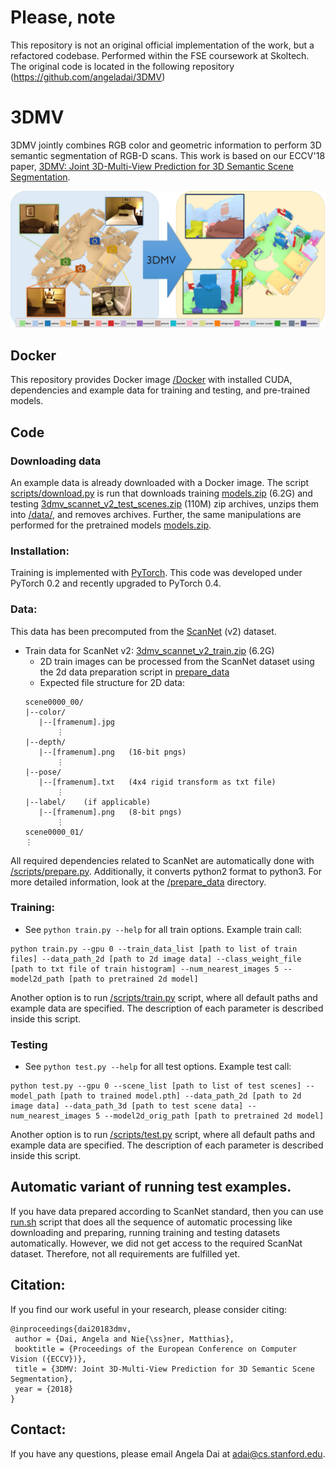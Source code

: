 # Please, note

This repository is not an original official implementation of the work, but a refactored codebase. Performed within the FSE coursework at Skoltech.
The original code is located in the following repository (https://github.com/angeladai/3DMV)

# 3DMV

3DMV jointly combines RGB color and geometric information to perform 3D semantic segmentation of RGB-D scans. This work is based on our ECCV'18 paper, [
3DMV: Joint 3D-Multi-View Prediction for 3D Semantic Scene Segmentation](https://arxiv.org/pdf/1803.10409.pdf).

[<img src="images/teaser.jpg">](https://arxiv.org/abs/1803.10409)

## Docker 
This repository provides Docker image [/Docker](https://github.com/Nik212/FSE_project_team_6/blob/main/Dockerfile) with installed CUDA, dependencies and example data for training and testing, and pre-trained models.

## Code
### Downloading data 
   An example data is already downloaded with a Docker image. The script [scripts/download.py](https://github.com/Nik212/FSE_project_team_6/blob/main/scripts/download.py) is run that downloads training [models.zip](http://kaldir.vc.in.tum.de/adai/3DMV/models.zip) (6.2G) and testing [3dmv_scannet_v2_test_scenes.zip](http://kaldir.vc.in.tum.de/adai/3DMV/data/3dmv_scannet_v2_test_scenes.zip) (110M) zip archives, unzips them into [/data/](https://github.com/Nik212/FSE_project_team_6/tree/main/data), and removes archives. Further, the same manipulations are performed for the pretrained models [models.zip](http://kaldir.vc.in.tum.de/adai/3DMV/models.zip).

### Installation:  
Training is implemented with [PyTorch](https://pytorch.org/). This code was developed under PyTorch 0.2 and recently upgraded to PyTorch 0.4.


### Data:
This data has been precomputed from the [ScanNet](http://www.scan-net.org/) (v2) dataset.
* Train data for ScanNet v2: [3dmv_scannet_v2_train.zip](http://kaldir.vc.in.tum.de/adai/3DMV/data/3dmv_scannet_v2_train.zip) (6.2G)
    * 2D train images can be processed from the ScanNet dataset using the 2d data preparation script in [prepare_data](prepare_data)
    * Expected file structure for 2D data:
    ```
    scene0000_00/
    |--color/
       |--[framenum].jpg
           ⋮
    |--depth/
       |--[framenum].png   (16-bit pngs)
           ⋮
    |--pose/
       |--[framenum].txt   (4x4 rigid transform as txt file)
           ⋮
    |--label/    (if applicable)
       |--[framenum].png   (8-bit pngs)
           ⋮
    scene0000_01/
    ⋮
    ```
    
All required dependencies related to ScanNet are automatically done with [/scripts/prepare.py](https://github.com/Nik212/FSE_project_team_6/blob/main/scripts/prepare.py). Additionally, it converts python2 format to python3. For more detailed information, look at the [/prepare_data](https://github.com/Nik212/FSE_project_team_6/tree/main/prepare_data) directory.
   

### Training:  
* See `python train.py --help` for all train options. 
Example train call:
```
python train.py --gpu 0 --train_data_list [path to list of train files] --data_path_2d [path to 2d image data] --class_weight_file [path to txt file of train histogram] --num_nearest_images 5 --model2d_path [path to pretrained 2d model]
```

Another option is to run [/scripts/train.py](https://github.com/Nik212/FSE_project_team_6/blob/main/scripts/train.py) script, where all default paths and example data are specified. The description of each parameter is described inside this script.

### Testing
* See `python test.py --help` for all test options. 
Example test call:
```
python test.py --gpu 0 --scene_list [path to list of test scenes] --model_path [path to trained model.pth] --data_path_2d [path to 2d image data] --data_path_3d [path to test scene data] --num_nearest_images 5 --model2d_orig_path [path to pretrained 2d model]
```

Another option is to run [/scripts/test.py](https://github.com/Nik212/FSE_project_team_6/blob/main/scripts/test.py) script, where all default paths and example data are specified. The description of each parameter is described inside this script.


## Automatic variant of running test examples.
If you have data prepared according to ScanNet standard, then you can use [run.sh](https://github.com/Nik212/FSE_project_team_6/blob/main/scripts/run.sh) script that does all the sequence of automatic processing like downloading and preparing, running training and testing datasets automatically. However, we did not get access to the required ScanNat dataset. Therefore, not all requirements are fulfilled yet.


## Citation:  
If you find our work useful in your research, please consider citing:
```
@inproceedings{dai20183dmv,
 author = {Dai, Angela and Nie{\ss}ner, Matthias},
 booktitle = {Proceedings of the European Conference on Computer Vision ({ECCV})},
 title = {3DMV: Joint 3D-Multi-View Prediction for 3D Semantic Scene Segmentation},
 year = {2018}
}
```

## Contact:
If you have any questions, please email Angela Dai at adai@cs.stanford.edu.
